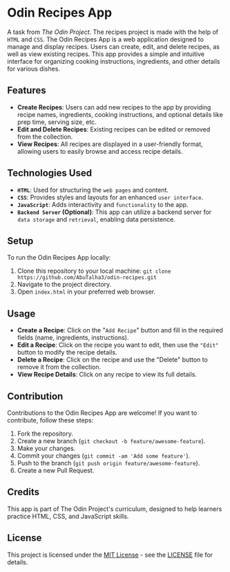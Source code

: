 # Odin Recipes App
A task from *The Odin Project*. The recipes project is made with the help of `HTML` and `CSS`. The Odin Recipes App is a web application designed to manage and display recipes. Users can create, edit, and delete recipes, as well as view existing recipes. This app provides a simple and intuitive interface for organizing cooking instructions, ingredients, and other details for various dishes.

## Features

- **Create Recipes**: Users can add new recipes to the app by providing recipe names, ingredients, cooking instructions, and optional details like prep time, serving size, etc.
- **Edit and Delete Recipes**: Existing recipes can be edited or removed from the collection.
- **View Recipes**: All recipes are displayed in a user-friendly format, allowing users to easily browse and access recipe details.

## Technologies Used

- **`HTML`**: Used for structuring the `web pages` and content.
- **`CSS`**: Provides styles and layouts for an enhanced `user interface`.
- **`JavaScript`**: Adds interactivity and `functionality` to the app.
- **`Backend Server` (Optional)**: This app can utilize a backend server for `data storage` and `retrieval`, enabling data persistence.

## Setup

To run the Odin Recipes App locally:

1. Clone this repository to your local machine: `git clone https://github.com/AbuTalha3/odin-recipes.git`
2. Navigate to the project directory.
3. Open `index.html` in your preferred web browser.

## Usage

- **Create a Recipe**: Click on the "`Add Recipe`" button and fill in the required fields (name, ingredients, instructions).
- **Edit a Recipe**: Click on the recipe you want to edit, then use the `"Edit"` button to modify the recipe details.
- **Delete a Recipe**: Click on the recipe and use the "Delete" button to remove it from the collection.
- **View Recipe Details**: Click on any recipe to view its full details.

## Contribution

Contributions to the Odin Recipes App are welcome! If you want to contribute, follow these steps:

1. Fork the repository.
2. Create a new branch (`git checkout -b feature/awesome-feature`).
3. Make your changes.
4. Commit your changes (`git commit -am 'Add some feature'`).
5. Push to the branch (`git push origin feature/awesome-feature`).
6. Create a new Pull Request.

## Credits

This app is part of The Odin Project's curriculum, designed to help learners practice HTML, CSS, and JavaScript skills.

## License

This project is licensed under the [MIT License](https://opensource.org/licenses/MIT) - see the [LICENSE](LICENSE) file for details.

